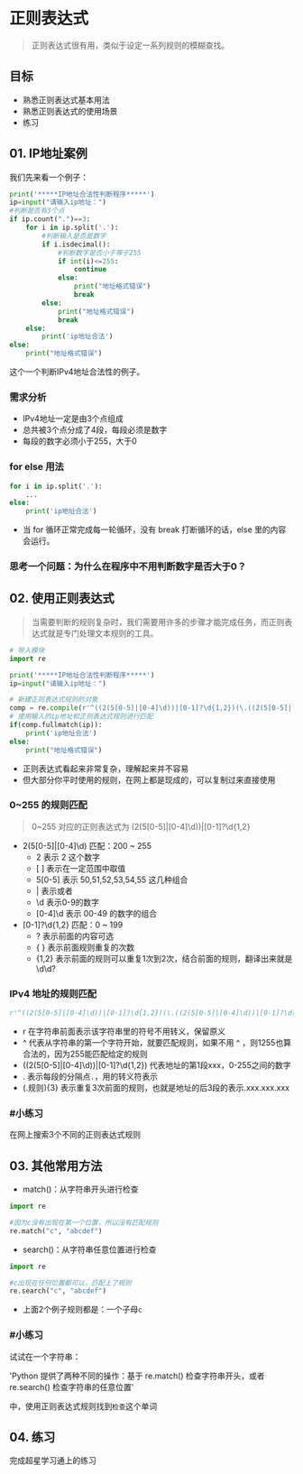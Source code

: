 # 正则表达式

> 正则表达式很有用，类似于设定一系列规则的模糊查找。

## 目标

* 熟悉正则表达式基本用法
* 熟悉正则表达式的使用场景
* 练习

## 01. IP地址案例
我们先来看一个例子：

```python
print('*****IP地址合法性判断程序*****')
ip=input("请输入ip地址：")
#判断是否有3个点
if ip.count(".")==3:
    for i in ip.split('.'):
        #判断输入是否是数字
        if i.isdecimal():
            #判断数字是否小于等于255
            if int(i)<=255:
                continue
            else:
                print("地址格式错误")
                break
        else:
            print("地址格式错误")
            break
    else:
        print('ip地址合法')
else:
    print("地址格式错误")
```
这个一个判断IPv4地址合法性的例子。

### 需求分析

- IPv4地址一定是由3个点组成
- 总共被3个点分成了4段，每段必须是数字
- 每段的数字必须小于255，大于0

### for else 用法
```python
for i in ip.split('.'):
    ...
else:
    print('ip地址合法')
```
- 当 for 循环正常完成每一轮循环，没有 break 打断循环的话，else 里的内容会运行。

### 思考一个问题：为什么在程序中不用判断数字是否大于0？

## 02. 使用正则表达式
> 当需要判断的规则复杂时，我们需要用许多的步骤才能完成任务，而正则表达式就是专门处理文本规则的工具。

```python
# 导入模块
import re

print('*****IP地址合法性判断程序*****')
ip=input("请输入ip地址：")

# 新建正则表达式规则的对象
comp = re.compile(r'^((2(5[0-5]|[0-4]\d))|[0-1]?\d{1,2})(\.((2(5[0-5]|[0-4]\d))|[0-1]?\d{1,2})){3}')
# 使用输入的ip地址和正则表达式规则进行匹配
if(comp.fullmatch(ip)):
    print('ip地址合法')
else:
    print("地址格式错误")
```
- 正则表达式看起来非常复杂，理解起来并不容易
- 但大部分你平时使用的规则，在网上都是现成的，可以复制过来直接使用

### 0~255 的规则匹配
> 0~255 对应的正则表达式为 (2(5[0-5]|[0-4]\d))|[0-1]?\d{1,2}

- 2(5[0-5]|[0-4]\d) 匹配：200 ~ 255
    - 2 表示 2 这个数字
    - \[ \] 表示在一定范围中取值
    - 5[0-5] 表示 50,51,52,53,54,55 这几种组合
    - | 表示或者
    - \d 表示0-9的数字
    - [0-4]\d 表示 00-49 的数字的组合
- [0-1]?\d{1,2} 匹配：0 ~ 199
    - ? 表示前面的内容可选
    - { } 表示前面规则重复的次数
    - {1,2} 表示前面的规则可以重复1次到2次，结合前面的规则，翻译出来就是\d\d?

### IPv4 地址的规则匹配
```python
r'^((2(5[0-5]|[0-4]\d))|[0-1]?\d{1,2})(\.((2(5[0-5]|[0-4]\d))|[0-1]?\d{1,2})){3}'
```
- r 在字符串前面表示该字符串里的符号不用转义，保留原义
- ^ 代表从字符串的第一个字符开始，就要匹配规则，如果不用 ^ ，则1255也算合法的，因为255能匹配给定的规则
- ((2(5[0-5]|[0-4]\d))|[0-1]?\d{1,2}) 代表地址的第1段xxx，0-255之间的数字
- \. 表示每段的分隔点`.`，用的转义符表示
- (\.规则){3} 表示重复3次前面的规则，也就是地址的后3段的表示.xxx.xxx.xxx

### #小练习
在网上搜索3个不同的正则表达式规则

## 03. 其他常用方法
- match()：从字符串开头进行检查
```python
import re

#因为c没有出现在第一个位置，所以没有匹配规则
re.match("c", "abcdef")
```

- search()：从字符串任意位置进行检查

```python
import re

#c出现在任何位置都可以，匹配上了规则
re.search("c", "abcdef")
```
- 上面2个例子规则都是：一个子母`c` 

### #小练习
试试在一个字符串：

'Python 提供了两种不同的操作：基于 re.match() 检查字符串开头，或者 re.search() 检查字符串的任意位置'

中，使用正则表达式规则找到`检查`这个单词

## 04. 练习

完成超星学习通上的练习
